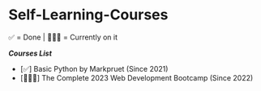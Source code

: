 ﻿# Self-Learning-Courses
 
 ✅ = Done | 🏃🏻‍♂️ = Currently on it
 
 ***Courses List***

- [✅] Basic Python by Markpruet (Since 2021)
- [🏃🏻‍♂️] The Complete 2023 Web Development Bootcamp (Since 2022)
